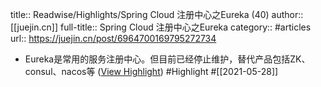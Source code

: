 title:: Readwise/Highlights/Spring Cloud 注册中心之Eureka (40)
author:: [[juejin.cn]]
full-title:: Spring Cloud 注册中心之Eureka
category:: #articles
url:: https://juejin.cn/post/6964700169795272734

- Eureka是常用的服务注册中心。但目前已经停止维护，替代产品包括ZK、consul、nacos等 ([View Highlight](https://instapaper.com/read/1414849227/16513051)) #Highlight #[[2021-05-28]]